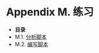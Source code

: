 # Appendix M. 练习

*   **目录**
*   M.1\. [分析脚本](scriptanalysis.md)
*   M.2\. [编写脚本](writingscripts.md)